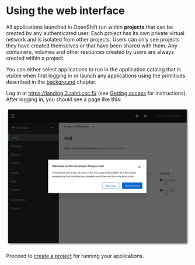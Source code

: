 # Using the web interface

All applications launched in OpenShift run within **projects** that can be
created by any authenticated user. Each project has its own private virtual
network and is isolated from other projects. Users can only see projects
they have created themselves or that have been shared with them. Any
containers, volumes and other resources created by users are always created
within a project.

You can either select applications to run in the application catalog that is
visible when first logging in or launch any applications using the
primitives described in the [background](../concepts.md) chapter.

Log in at <https://landing.2.rahti.csc.fi/> (see [Getting access](../access.md)
for instructions). After logging in, you should see a page like this:

![OpenShift main page](../../img/openshift_main_page_4.png)

Proceed to [create a project](projects_and_quota.md) for running your applications.
